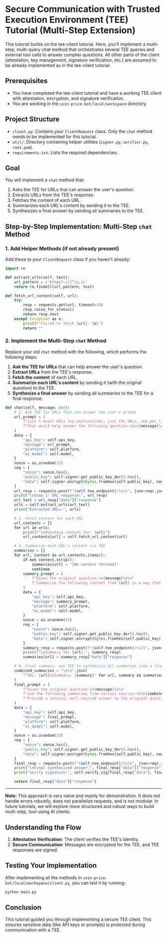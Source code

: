 # Secure Communication with Trusted Execution Environment (TEE) Tutorial (Multi-Step Extension)

This tutorial builds on the tee-client tutorial. Here, you'll implement a multi-step, multi-query chat method that orchestrates several TEE queries and external tool calls to answer complex questions. All other parts of the client (attestation, key management, signature verification, etc.) are assumed to be already implemented as in the tee-client tutorial.

## Prerequisites

- You have completed the tee-client tutorial and have a working TEE client with attestation, encryption, and signature verification.
- You are working in the `coin-price-bot/local/workspace` directory.

## Project Structure

- `client.py`: Contains your `ClientRequest` class. Only the `chat` method needs to be implemented for this tutorial.
- `util/`: Directory containing helper utilities (`signer.py`, `verifier.py`, `root.pem`).
- `requirements.txt`: Lists the required dependencies.

## Goal

You will implement a `chat` method that:
1. Asks the TEE for URLs that can answer the user's question.
2. Extracts URLs from the TEE's response.
3. Fetches the content of each URL.
4. Summarizes each URL's content by sending it to the TEE.
5. Synthesizes a final answer by sending all summaries to the TEE.

## Step-by-Step Implementation: Multi-Step `chat` Method

### 1. Add Helper Methods (if not already present)

Add these to your `ClientRequest` class if you haven't already:

```python
import re

def extract_urls(self, text):
    url_pattern = r'https?://[^\s,]+'
    return re.findall(url_pattern, text)

def fetch_url_content(self, url):
    try:
        resp = requests.get(url, timeout=10)
        resp.raise_for_status()
        return resp.text
    except Exception as e:
        print(f"Failed to fetch {url}: {e}")
        return ""
```

### 2. Implement the Multi-Step `chat` Method

Replace your old `chat` method with the following, which performs the following steps:
1. **Ask the TEE for URLs** that can help answer the user's question.
2. **Extract URLs** from the TEE's response.
3. **Fetch the content** of each URL.
4. **Summarize each URL's content** by sending it (with the original question) to the TEE.
5. **Synthesize a final answer** by sending all summaries to the TEE for a final response.

```python
def chat(self, message: str):
    # 1. Ask TEE for URLs that can answer the user's prompt
    url_prompt = (
        f"List 5 exact URLs (no explanations, just the URLs, one per line) "
        f"that would help answer the following question:\n\n{message}\n"
    )
    data = {
        "api_key": self.api_key,
        "message": url_prompt,
        "platform": self.platform,
        "ai_model": self.model,
    }
    nonce = os.urandom(32)
    req = {
        "nonce": nonce.hex(),
        "public_key": self.signer.get_public_key_der().hex(),
        "data": self.signer.encrypt(bytes.fromhex(self.public_key), nonce, json.dumps(data).encode()).hex()
    }
    url_resp = requests.post(f"{self.tee_endpoint}/talk", json=req).json()
    print("\nStep 1: URL response:", url_resp)
    url_text = url_resp["data"]["response"]
    urls = self.extract_urls(url_text)
    print("Extracted URLs:", urls)

    # 2. Fetch content for each URL
    url_contents = {}
    for url in urls:
        print(f"\nFetching content for: {url}")
        url_contents[url] = self.fetch_url_content(url)

    # 3. Summarize each URL's content via TEE
    summaries = {}
    for url, content in url_contents.items():
        if not content.strip():
            summaries[url] = "[No content fetched]"
            continue
        summary_prompt = (
            f"Given the original question:\n{message}\n\n"
            f"Summarize the following content from {url} in a way that is relevant to the question:\n\n{content[:10000]}"
        )
        data = {
            "api_key": self.api_key,
            "message": summary_prompt,
            "platform": self.platform,
            "ai_model": self.model,
        }
        nonce = os.urandom(32)
        req = {
            "nonce": nonce.hex(),
            "public_key": self.signer.get_public_key_der().hex(),
            "data": self.signer.encrypt(bytes.fromhex(self.public_key), nonce, json.dumps(data).encode()).hex()
        }
        summary_resp = requests.post(f"{self.tee_endpoint}/talk", json=req).json()
        print(f"\nSummary for {url}:", summary_resp)
        summaries[url] = summary_resp["data"]["response"]

    # 4. Final summary: ask TEE to synthesize all summaries into a final answer
    combined_summaries = "\n\n".join(
        f"URL: {url}\nSummary: {summary}" for url, summary in summaries.items()
    )
    final_prompt = (
        f"Given the original question:\n{message}\n\n"
        f"and the following summaries from various sources:\n\n{combined_summaries}\n\n"
        f"Provide a concise, well-sourced answer to the original question."
    )
    data = {
        "api_key": self.api_key,
        "message": final_prompt,
        "platform": self.platform,
        "ai_model": self.model,
    }
    nonce = os.urandom(32)
    req = {
        "nonce": nonce.hex(),
        "public_key": self.signer.get_public_key_der().hex(),
        "data": self.signer.encrypt(bytes.fromhex(self.public_key), nonce, json.dumps(data).encode()).hex()
    }
    final_resp = requests.post(f"{self.tee_endpoint}/talk", json=req).json()
    print("\nFinal synthesized answer:", final_resp["data"]["response"])
    print("verify signature:", self.verify_sig(final_resp["data"], final_resp["sig"]))

    return final_resp["data"]["response"]
```

---

**Note:**
This approach is very naive and mainly for demonstration. It does not handle errors robustly, does not parallelize requests, and is not modular. In future tutorials, we will explore more structured and robust ways to build multi-step, tool-using AI clients.

## Understanding the Flow

1. **Attestation Verification**: The client verifies the TEE's identity.
2. **Secure Communication**: Messages are encrypted for the TEE, and TEE responses are signed.

## Testing Your Implementation

After implementing all the methods in `coin-price-bot/local/workspace/client.py`, you can test it by running:

```bash
python main.py 
```

## Conclusion

This tutorial guided you through implementing a secure TEE client. This ensures sensitive data (like API keys or prompts) is protected during communication with a TEE.